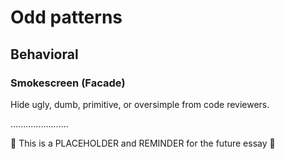 # Odd patterns

## Behavioral

### Smokescreen (Facade)

Hide ugly, dumb, primitive, or oversimple from code reviewers.

.......................

🚧 This is a PLACEHOLDER and REMINDER for the future essay 🚧
